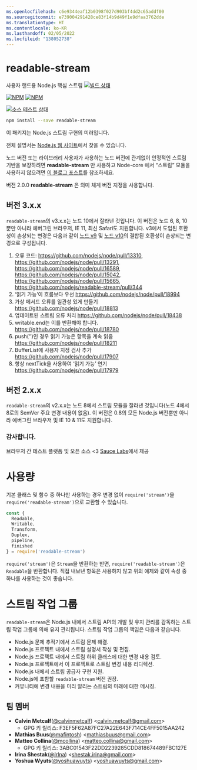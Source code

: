 ```yaml
---
ms.openlocfilehash: c6e9344eaf12b0398f027d903bf4dd2c65addf00
ms.sourcegitcommit: e739004291428ce83f14b9d49f1e9dfaa3762dde
ms.translationtype: HT
ms.contentlocale: ko-KR
ms.lasthandoff: 02/05/2022
ms.locfileid: "138052738"
---
```

# <a name="readable-stream"></a>readable-stream

사용자 랜드용 Node.js 핵심 스트림 [![빌드 상태](https://travis-ci.com/nodejs/readable-stream.svg?branch=master)](https://travis-ci.com/nodejs/readable-stream)


[![NPM](https://nodei.co/npm/readable-stream.png?downloads=true&downloadRank=true)](https://nodei.co/npm/readable-stream/)
[![NPM](https://nodei.co/npm-dl/readable-stream.png?&months=6&height=3)](https://nodei.co/npm/readable-stream/)


[![소스 테스트 상태](https://saucelabs.com/browser-matrix/readabe-stream.svg)](https://saucelabs.com/u/readabe-stream)

```bash
npm install --save readable-stream
```

이 패키지는 Node.js 스트림 구현의 미러입니다.

전체 설명서는 [Node.js 웹 사이트](https://nodejs.org/dist/v10.19.0/docs/api/stream.html)에서 찾을 수 있습니다.

노드 버전 또는 라이브러리 사용자가 사용하는 노드 버전에 관계없이 안정적인 스트림 기반을 보장하려면 **readable-stream** 만 사용하고 Node-core 에서 “스트림” 모듈을 사용하지 않으려면 [이 블로그 포스트](http://r.va.gg/2014/06/why-i-dont-use-nodes-core-stream-module.html)를 참조하세요. 

버전 2.0.0 **readable-stream** 은 의미 체계 버전 지정을 사용합니다.

## <a name="version-3xx"></a>버전 3.x.x

`readable-stream`의 v3.x.x는 노드 10에서 잘라낸 것입니다. 이 버전은 노드 6, 8, 10뿐만 아니라 에버그린 브라우저, IE 11, 최신 Safari도 지원합니다. v3에서 도입된 호환성이 손상되는 변경은 다음과 같이 [노드 v9](https://nodejs.org/en/blog/release/v9.0.0/) 및 [노드 v10](https://nodejs.org/en/blog/release/v10.0.0/)의 결합된 호환성이 손상되는 변경으로 구성됩니다.

1. 오류 코드: https://github.com/nodejs/node/pull/13310, https://github.com/nodejs/node/pull/13291, https://github.com/nodejs/node/pull/16589, https://github.com/nodejs/node/pull/15042, https://github.com/nodejs/node/pull/15665, https://github.com/nodejs/readable-stream/pull/344
2. ‘읽기 가능’이 흐름보다 우선 https://github.com/nodejs/node/pull/18994
3. 가상 메서드 오류를 일관성 있게 만들기 https://github.com/nodejs/node/pull/18813
4. 업데이트된 스트림 오류 처리 https://github.com/nodejs/node/pull/18438
5. writable.end는 이를 반환해야 합니다.
   https://github.com/nodejs/node/pull/18780
6. push(‘’)인 경우 읽기 가능은 항목을 계속 읽음 https://github.com/nodejs/node/pull/18211
7. BufferList에 사용자 지정 검사 추가 https://github.com/nodejs/node/pull/17907
8. 항상 nextTick을 사용하여 ‘읽기 가능’ 연기 https://github.com/nodejs/node/pull/17979

## <a name="version-2xx"></a>버전 2.x.x
`readable-stream`의 v2.x.x는 노드 8에서 스트림 모듈을 잘라낸 것입니다(노드 4에서 8로의 SemVer 주요 변경 내용이 없음). 이 버전은 0.8의 모든 Node.js 버전뿐만 아니라 에버그린 브라우저 및 IE 10 & 11도 지원합니다.

### <a name="big-thanks"></a>감사합니다.

브라우저 간 테스트 플랫폼 및 오픈 소스 <3 [Sauce Labs][sauce]에서 제공

# <a name="usage"></a>사용량

기본 클래스 및 함수 중 하나만 사용하는 경우 변경 없이 `require('stream')`을 `require('readable-stream')`으로 교환할 수 있습니다.

```js
const {
  Readable,
  Writable,
  Transform,
  Duplex,
  pipeline,
  finished
} = require('readable-stream')
````

`require('stream')`은 `Stream`을 반환하는 반면, `require('readable-stream')`은 `Readable`을 반환합니다. 직접 내보낸 항목은 사용하지 않고 위의 예제와 같이 속성 중 하나를 사용하는 것이 좋습니다.

# <a name="streams-working-group"></a>스트림 작업 그룹

`readable-stream`은 Node.js 내에서 스트림 API의 개발 및 유지 관리를 감독하는 스트림 작업 그룹에 의해 유지 관리됩니다. 스트림 작업 그룹의 책임은 다음과 같습니다.

* Node.js 문제 추적기에서 스트림 문제 해결.
* Node.js 프로젝트 내에서 스트림 설명서 작성 및 편집.
* Node.js 프로젝트 내에서 스트림 하위 클래스에 대한 변경 내용 검토.
* Node.js 프로젝트에서 이 프로젝트로 스트림 변경 내용 리디렉션.
* Node.js 내에서 스트림 공급자 구현 지원.
* Node.js에 포함할 `readable-stream` 버전 권장.
* 커뮤니티에 변경 내용을 미리 알리는 스트림의 미래에 대한 메시징.

<a name="members"></a>
## <a name="team-members"></a>팀 멤버

* **Calvin Metcalf**([@calvinmetcalf](https://github.com/calvinmetcalf)) &lt;calvin.metcalf@gmail.com&gt;
  - GPG 키 릴리스: F3EF5F62A87FC27A22E643F714CE4FF5015AA242
* **Mathias Buus**([@mafintosh](https://github.com/mafintosh)) &lt;mathiasbuus@gmail.com&gt;
* **Matteo Collina**([@mcollina](https://github.com/mcollina)) &lt;matteo.collina@gmail.com&gt;
  - GPG 키 릴리스: 3ABC01543F22DD2239285CDD818674489FBC127E
* **Irina Shestak**([@lrlna](https://github.com/lrlna)) &lt;shestak.irina@gmail.com&gt;
* **Yoshua Wyuts**([@yoshuawuyts](https://github.com/yoshuawuyts)) &lt;yoshuawuyts@gmail.com&gt;

[sauce]: https://saucelabs.com
